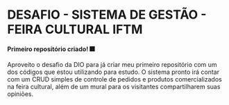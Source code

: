 # DESAFIO - SISTEMA DE GESTÃO - FEIRA CULTURAL IFTM 
#### Primeiro repositório criado! :fireworks: 

Aproveito o desafio da DIO para já criar meu primeiro repositório com um dos códigos que estou utilizando para estudo. O sistema pronto irá contar com um CRUD simples de controle de pedidos e produtos comercializados na feira cultural, além de um mural para os visitantes compartilharem suas opiniões. 
